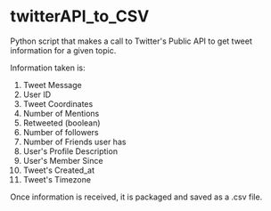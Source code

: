 # twitterAPI_to_CSV

Python script that makes a call to Twitter's Public API to get tweet information for a given topic. 

Information taken is:
  1. Tweet Message
  2. User ID
  3. Tweet Coordinates
  4. Number of Mentions
  5. Retweeted (boolean)
  6. Number of followers
  7. Number of Friends user has
  8. User's Profile Description
  9. User's Member Since
  10. Tweet's Created_at
  11. Tweet's Timezone

Once information is received, it is packaged and saved as a .csv file. 


